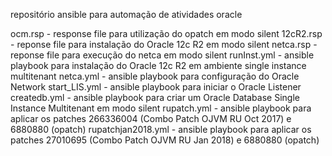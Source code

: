 repositório ansible para automação de atividades oracle

ocm.rsp - response file para utilização do opatch em modo silent
12cR2.rsp - reponse file para instalação do Oracle 12c R2 em modo silent
netca.rsp - reponse file para execução do netca em modo silent
runInst.yml - ansible playbook para instalação do Oracle 12c R2 em ambiente single instance multitenant
netca.yml - ansible playbook para configuração do Oracle Network
start_LIS.yml - ansible playbook para iniciar o Oracle Listener
createdb.yml - ansible playbook para criar um Oracle Database Single Instance Multitenant em modo silent
rupatch.yml - ansible playbook para aplicar os patches  266336004 (Combo Patch OJVM RU Oct 2017) e 6880880 (opatch)
rupatchjan2018.yml -  ansible playbook para aplicar os patches 27010695 (Combo Patch OJVM RU Jan 2018) e 6880880 (opatch)
